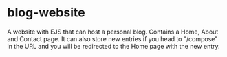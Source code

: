 # blog-website
A website with EJS that can host a personal blog. Contains a Home, About and Contact page. It can also store new entries if you head to "/compose" in the URL and you will be redirected to the Home page with the new entry.
